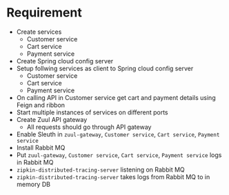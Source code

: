 # Requirement
* Create services
	* Customer service
	* Cart service
	* Payment service
* Create Spring cloud config server
* Setup follwing services as client to Spring cloud config server
	* Customer service
	* Cart service
	* Payment service
* On calling API in Customer service get cart and payment details using Feign and ribbon
* Start multiple instances of services on different ports
* Create Zuul API gateway
	* All requests should go through API gateway
* Enable Sleuth in `zuul-gateway`, `Customer service`, `Cart service`, `Payment service`
* Install Rabbit MQ
* Put `zuul-gateway`, `Customer service`, `Cart service`, `Payment service` logs in Rabbit MQ
* `zipkin-distributed-tracing-server` listening on Rabbit MQ
* `zipkin-distributed-tracing-server` takes logs from Rabbit MQ to in memory DB